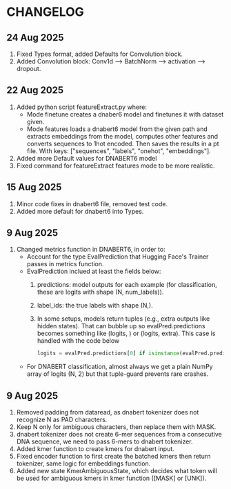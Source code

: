# CHANGELOG

## 24 Aug 2025

1. Fixed Types format, added Defaults for Convolution block.
2. Added Convolution block: Conv1d --> BatchNorm --> activation --> dropout.

## 22 Aug 2025

1. Added python script featureExtract.py where:
    - Mode finetune creates a dnaber6 model and finetunes it with dataset given.
    - Mode features loads a dnabert6 model from the given path and extracts embeddings from the model, computes other features and converts sequences to 1hot encoded.
      Then saves the results in a pt file. With keys: ["sequences", "labels", "onehot", "embeddings"].
2. Added more Default values for DNABERT6 model
3. Fixed command for featureExtract features mode to be more realistic.

## 15 Aug 2025

1. Minor code fixes in dnabert6 file, removed test code.
2. Added more default for dnabert6 into Types.

## 9 Aug 2025

1. Changed metrics function in DNABERT6, in order to:
    - Account for the type EvalPrediction that Hugging Face's Trainer passes in metrics function.
    - EvalPrediction inclued at least the fields below:
        1. predictions: model outputs for each example (for classification, these are logits with shape (N, num_labels)).
        2. label_ids: the true labels with shape (N,).
        3. In some setups, models return tuples (e.g., extra outputs like hidden states). 
           That can bubble up so evalPred.predictions becomes something like (logits, ) or (logits, extra). 
           This case is handled with the code below

            ```python
            logits = evalPred.predictions[0] if isinstance(evalPred.predictions, tuple) else evalPred.predictions
            ```
    - For DNABERT classification, almost always we get a plain NumPy array of logits (N, 2)
      but that tuple-guard prevents rare crashes.

## 9 Aug 2025

1. Removed padding from dataread, as dnabert tokenizer does not recognize N as PAD characters.
2. Keep N only for ambiguous characters, then replace them with MASK.
3. dnabert tokenizer does not create 6-mer sequences from a consecutive DNA sequence, we need to pass 6-mers to dnabert tokenizer.
4. Added  kmer function to create kmers for dnabert input.
5. Fixed encoder function to first create the batched kmers then return tokenizer, same logic for embeddings function.
6. Added new state KmerAmbiguousState, which decides what token will be used for ambiguous kmers in kmer function ([MASK] or [UNK]).